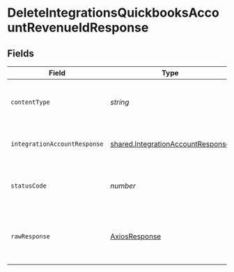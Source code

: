 # DeleteIntegrationsQuickbooksAccountRevenueIdResponse


## Fields

| Field                                                                                         | Type                                                                                          | Required                                                                                      | Description                                                                                   |
| --------------------------------------------------------------------------------------------- | --------------------------------------------------------------------------------------------- | --------------------------------------------------------------------------------------------- | --------------------------------------------------------------------------------------------- |
| `contentType`                                                                                 | *string*                                                                                      | :heavy_check_mark:                                                                            | HTTP response content type for this operation                                                 |
| `integrationAccountResponse`                                                                  | [shared.IntegrationAccountResponse](../../../sdk/models/shared/integrationaccountresponse.md) | :heavy_minus_sign:                                                                            | a ws formatted qbo account                                                                    |
| `statusCode`                                                                                  | *number*                                                                                      | :heavy_check_mark:                                                                            | HTTP response status code for this operation                                                  |
| `rawResponse`                                                                                 | [AxiosResponse](https://axios-http.com/docs/res_schema)                                       | :heavy_minus_sign:                                                                            | Raw HTTP response; suitable for custom response parsing                                       |